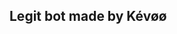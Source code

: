   <a href="https://telegra.ph/file/404fdaacd6d345d368155.jpg"/></a>                     

  ## Legit bot made by Kévøø

